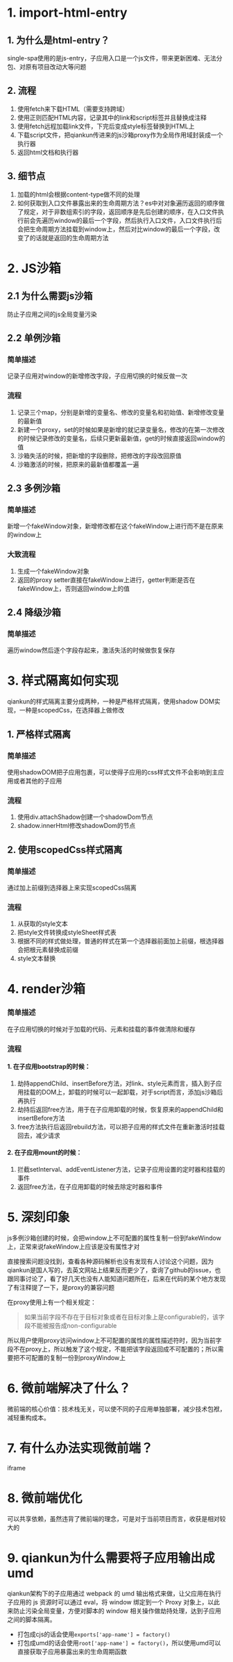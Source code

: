 # 1. import-html-entry
## 1. 为什么是html-entry？
single-spa使用的是js-entry，子应用入口是一个js文件，带来更新困难、无法分包、对原有项目改动大等问题
## 2. 流程
1. 使用fetch来下载HTML（需要支持跨域）
2. 使用正则匹配HTML内容，记录其中的link和script标签并且替换成注释
3. 使用fetch远程加载link文件，下完后变成style标签替换到HTML上
4. 下载script文件，把qiankun传进来的js沙箱proxy作为全局作用域封装成一个执行器
5. 返回html文档和执行器
## 3. 细节点
1. 加载的html会根据content-type做不同的处理
2. 如何获取到入口文件暴露出来的生命周期方法？es中对对象遍历返回的顺序做了规定，对于非数组索引的字段，返回顺序是先后创建的顺序，在入口文件执行前会先遍历window的最后一个字段，然后执行入口文件，入口文件执行后会把生命周期方法挂载到window上，然后对比window的最后一个字段，改变了的话就是返回的生命周期方法

# 2. JS沙箱
## 2.1 为什么需要js沙箱
防止子应用之间的js全局变量污染
## 2.2 单例沙箱
### 简单描述
记录子应用对window的新增修改字段，子应用切换的时候反做一次
### 流程
1. 记录三个map，分别是新增的变量名、修改的变量名和初始值、新增修改变量的最新值
2. 新建一个proxy，set的时候如果是新增的就记录变量名，修改的在第一次修改的时候记录修改的变量名，后续只更新最新值，get的时候直接返回window的值
3. 沙箱失活的时候，把新增的字段删除，把修改的字段改回原值
4. 沙箱激活的时候，把原来的最新值都覆盖一遍
## 2.3 多例沙箱
### 简单描述
新增一个fakeWindow对象，新增修改都在这个fakeWindow上进行而不是在原来的window上
### 大致流程
1. 生成一个fakeWindow对象
2. 返回的proxy setter直接在fakeWindow上进行，getter判断是否在fakeWindow上，否则返回window上的值
## 2.4 降级沙箱
### 简单描述
遍历window然后逐个字段存起来，激活失活的时候做恢复保存

# 3. 样式隔离如何实现
qiankun的样式隔离主要分成两种，一种是严格样式隔离，使用shadow DOM实现，一种是scopedCss，在选择器上做修改
## 1. 严格样式隔离
### 简单描述
使用shadowDOM把子应用包裹，可以使得子应用的css样式文件不会影响到主应用或者其他的子应用
### 流程
1. 使用div.attachShadow创建一个shadowDom节点
2. shadow.innerHtml修改shadowDom的节点
## 2. 使用scopedCss样式隔离
### 简单描述
通过加上前缀到选择器上来实现scopedCss隔离
### 流程
1. 从获取的style文本
2. 把style文件转换成styleSheet样式表
3. 根据不同的样式做处理，普通的样式在第一个选择器前面加上前缀，根选择器会把根元素替换成前缀
4. style文本替换

# 4. render沙箱
### 简单描述
在子应用切换的时候对于加载的代码、元素和挂载的事件做清除和缓存
### 流程
#### 1. 在子应用bootstrap的时候：
1. 劫持appendChild、insertBefore方法，对link、style元素而言，插入到子应用挂载的DOM上，卸载的时候可以一起卸载，对于script而言，添加js沙箱后再执行
2. 劫持后返回free方法，用于在子应用卸载的时候，恢复原来的appendChild和insertBefore方法
3. free方法执行后返回rebuild方法，可以把子应用的样式文件在重新激活时挂载回去，减少请求
#### 2. 在子应用mount的时候：
1. 拦截setInterval、addEventListener方法，记录子应用设置的定时器和挂载的事件
2. 返回free方法，在子应用卸载的时候去除定时器和事件


# 5. 深刻印象
js多例沙箱创建的时候，会把window上不可配置的属性复制一份到fakeWindow上，正常来说fakeWindow上应该是没有属性才对

直接搜索问题没找到，查看各种源码解析也没有发现有人讨论这个问题，因为qiankun是国人写的，去英文网站上结果反而更少了，查询了github的issue，也跟同事讨论了，看了好几天也没有人能知道问题所在，后来在代码的某个地方发现了有注释提了一下，是proxy的兼容问题

在proxy使用上有一个相关规定：
> 如果当前字段不存在于目标对象或者在目标对象上是configurable的，该字段不能被报告成non-configurable

所以用户使用proxy访问window上不可配置的属性的属性描述符时，因为当前字段不在proxy上，所以触发了这个规定，不能把该字段返回成不可配置的；所以需要把不可配置的复制一份到proxyWindow上

# 6. 微前端解决了什么？
微前端的核心价值：技术栈无关，可以使不同的子应用单独部署，减少技术包袱，减轻重构成本。

# 7. 有什么办法实现微前端？
iframe

# 8. 微前端优化
可以共享依赖，虽然违背了微前端的理念，可是对于当前项目而言，收获是相对较大的

# 9. qiankun为什么需要将子应用输出成umd
qiankun架构下的子应用通过 webpack 的 umd 输出格式来做，让父应用在执行子应用的 js 资源时可以通过 eval，将 window 绑定到一个 Proxy 对象上，以此来防止污染全局变量，方便对脚本的 window 相关操作做劫持处理，达到子应用之间的脚本隔离。
- 打包成cjs的话会使用`exports['app-name'] = factory()`
- 打包成umd的话会使用`root['app-name'] = factory()`，所以使用umd可以直接获取子应用暴露出来的生命周期函数
